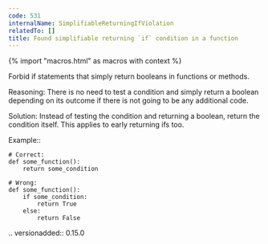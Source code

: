 ```yaml
---
code: 531
internalName: SimplifiableReturningIfViolation
relatedTo: []
title: Found simplifiable returning `if` condition in a function
---
```


{% import "macros.html" as macros with context %}

Forbid if statements that simply return booleans in functions or
methods.

Reasoning: There is no need to test a condition and simply return a
boolean depending on its outcome if there is not going to be any
additional code.

Solution: Instead of testing the condition and returning a boolean,
return the condition itself. This applies to early returning ifs too.

Example::

    # Correct:
    def some_function():
        return some_condition
    
    # Wrong:
    def some_function():
        if some_condition:
            return True
        else:
            return False

.. versionadded:: 0.15.0